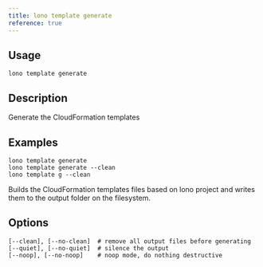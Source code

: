 ```yaml
---
title: lono template generate
reference: true
---
```


## Usage

    lono template generate

## Description

Generate the CloudFormation templates

## Examples

    lono template generate
    lono template generate --clean
    lono template g --clean

Builds the CloudFormation templates files based on lono project and writes them to the output folder on the filesystem.


## Options

```
[--clean], [--no-clean]  # remove all output files before generating
[--quiet], [--no-quiet]  # silence the output
[--noop], [--no-noop]    # noop mode, do nothing destructive
```
